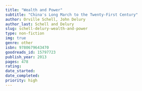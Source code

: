 ```yaml
---
title: "Wealth and Power"
subtitle: "China's Long March to the Twenty-First Century"
author: Orville Schell, John Delury
author_last: Schell and Delury
slug: schell-delury-wealth-and-power
type: non-fiction
img: true
genre: other
isbn: 9780679643470
goodreads_id: 15797723
publish_year: 2013
pages: 478
rating: 
date_started:
date_completed:
priority: high
---
```

